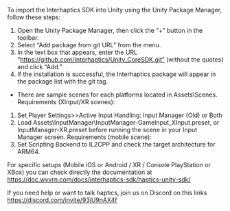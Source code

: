 To import the Interhaptics SDK into Unity using the Unity Package Manager, follow these steps:

1. Open the Unity Package Manager, then click the “+” button in the toolbar.
2. Select “Add package from git URL” from the menu.
3. In the text box that appears, enter the URL “https://github.com/Interhaptics/Unity_CoreSDK.git” (without the quotes) and click “Add.” 
4. If the installation is successful, the Interhaptics package will appear in the package list with the git tag.

* There are sample scenes for each platforms located in Assets\Scenes.
Requirements (XInput/XR scenes): 
1. Set Player Settings>>Active Input Handling: Input Manager (Old) or Both
2. Load Assets\InputManager\InputManager-GameInput_XInput.preset, or InputManager-XR.preset before running the scene in your Input Manager screen.
Requirements (mobile scene):
1. Set Scripting Backend to IL2CPP and check the target architecture for ARM64.

For specific setups (Mobile iOS or Android / XR / Console PlayStation or XBox) you can check directly the documentation at https://doc.wyvrn.com/docs/interhaptics-sdk/haptics-unity-sdk/

If you need help or want to talk haptics, join us on Discord on this links https://discord.com/invite/93jU9nAX4f
